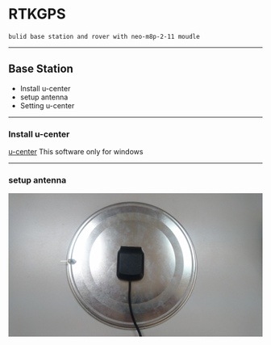 # RTKGPS
    bulid base station and rover with neo-m8p-2-11 moudle
* * *


## Base Station
* Install u-center 
* setup antenna 
* Setting u-center
* * *

### Install u-center 
[u-center](https://www.u-blox.com/en/product/u-center)
    This software only for windows
* * *

### setup antenna
![image](https://github.com/Bo-Zhang-Lin/RTKGPS/blob/master/DSC_0081.JPG)
    
    
    

